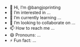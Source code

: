 - 👋 Hi, I’m @bangjoprinting
- 👀 I’m interested in ...
- 🌱 I’m currently learning ...
- 💞️ I’m looking to collaborate on ...
- 📫 How to reach me ...
- 😄 Pronouns: ...
- ⚡ Fun fact: ...

<!---
bangjoprinting/bangjoprinting is a ✨ special ✨ repository because its `README.md` (this file) appears on your GitHub profile.
You can click the Preview link to take a look at your changes.
--->
